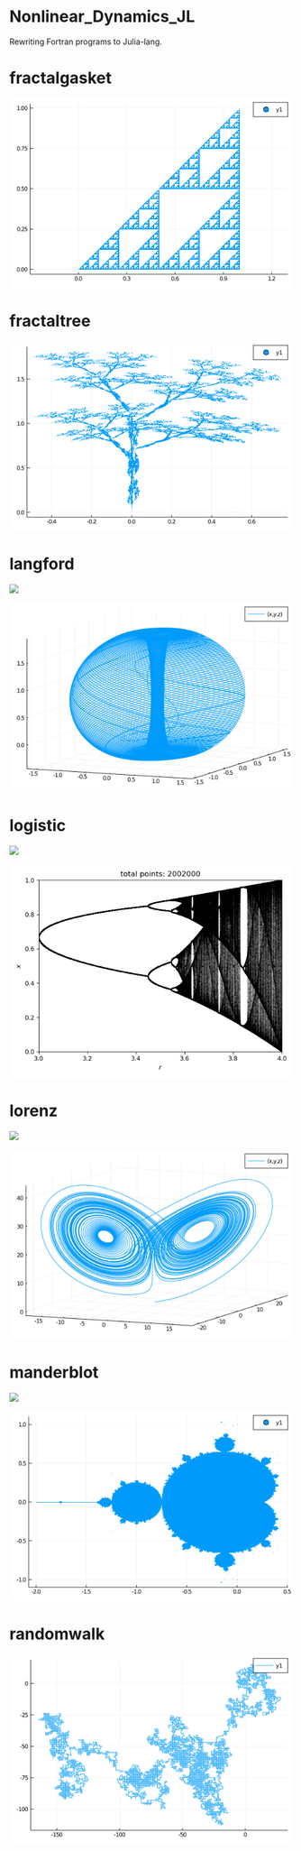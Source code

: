 # Nonlinear_Dynamics_JL
Rewriting Fortran programs to Julia-lang.

# fractalgasket
![fractalgasket_image](fractalgasket/fractalgasket.png)

# fractaltree
![fractaltree_image](fractaltree/fractaltree.png)

# langford
<!-- $$
\begin{eqnarray}
  \left\{
    \begin{array}{l}
      \frac{dx}{dt} = (z-u)x-wy \\
      \frac{dy}{dt} = wx-(z-u)y \\
      \frac{dz}{dt} = n+z-\frac{z^3}{3}-(x^2+y^2)(1+lz)+ezx^3
    \end{array}
  \right. \nonumber
\end{eqnarray}
$$ --> 

<img style="background: white;" src="https://render.githubusercontent.com/render/math?math=%5Cbegin%7Beqnarray%7D%0D%0A%20%20%5Cleft%5C%7B%0D%0A%20%20%20%20%5Cbegin%7Barray%7D%7Bl%7D%0D%0A%20%20%20%20%20%20%5Cfrac%7Bdx%7D%7Bdt%7D%20%3D%20(z-u)x-wy%20%5C%5C%0D%0A%20%20%20%20%20%20%5Cfrac%7Bdy%7D%7Bdt%7D%20%3D%20wx-(z-u)y%20%5C%5C%0D%0A%20%20%20%20%20%20%5Cfrac%7Bdz%7D%7Bdt%7D%20%3D%20n%2Bz-%5Cfrac%7Bz%5E3%7D%7B3%7D-(x%5E2%2By%5E2)(1%2Blz)%2Bezx%5E3%0D%0A%20%20%20%20%5Cend%7Barray%7D%0D%0A%20%20%5Cright.%20%5Cnonumber%0D%0A%5Cend%7Beqnarray%7D%0D">

![langfordRK4_image](langford/langfordRK4.png)

# logistic
<!-- $$
x_{n+1}=ax_n(1-x_n)
$$ --> 

<img style="background: white;" src="https://render.githubusercontent.com/render/math?math=x_%7Bn%2B1%7D%3Dax_n(1-x_n)%0D">

![logistic_image](logistic/logistic.png)

# lorenz
<!-- $$
\begin{eqnarray}
  \left\{
    \begin{array}{l}
      \frac{dx}{dt} = -px+py \\
      \frac{dy}{dt} = -xz+rx-y \\
      \frac{dz}{dt} = xy-bz
    \end{array}
  \right. \nonumber
\end{eqnarray}
$$ --> 

<img style="background: white;" src="https://render.githubusercontent.com/render/math?math=%5Cbegin%7Beqnarray%7D%0D%0A%20%20%5Cleft%5C%7B%0D%0A%20%20%20%20%5Cbegin%7Barray%7D%7Bl%7D%0D%0A%20%20%20%20%20%20%5Cfrac%7Bdx%7D%7Bdt%7D%20%3D%20-px%2Bpy%20%5C%5C%0D%0A%20%20%20%20%20%20%5Cfrac%7Bdy%7D%7Bdt%7D%20%3D%20-xz%2Brx-y%20%5C%5C%0D%0A%20%20%20%20%20%20%5Cfrac%7Bdz%7D%7Bdt%7D%20%3D%20xy-bz%0D%0A%20%20%20%20%5Cend%7Barray%7D%0D%0A%20%20%5Cright.%20%5Cnonumber%0D%0A%5Cend%7Beqnarray%7D%0D">

![lorenz_image](lorenz/lorenz.png)

# manderblot
<!-- $$
\begin{eqnarray}
z_{n+1}&=&z_n^2+c \nonumber \\
z_{n+1}&=&z_n^3+c \nonumber \\
z_{n+1}&=&z_n^4+c \nonumber \\
z_{n+1}&=&z_n^5+c \nonumber \\
z_{n+1}&=&\tan (z_n)+c \nonumber \\
z_{n+1}&=&\tan (z_n^4)+c \nonumber \\
z_{n+1}&=&\tan (z_n^27)+c \nonumber \\
z_{n+1}&=&\tan (z_n^256)+c \nonumber \\
z_{n+1}&=&\tan (z_n^3125)+c \nonumber
\end{eqnarray}
$$ --> 

<img style="background: white;" src="https://render.githubusercontent.com/render/math?math=%5Cbegin%7Beqnarray%7D%0D%0Az_%7Bn%2B1%7D%26%3D%26z_n%5E2%2Bc%20%5Cnonumber%20%5C%5C%0D%0Az_%7Bn%2B1%7D%26%3D%26z_n%5E3%2Bc%20%5Cnonumber%20%5C%5C%0D%0Az_%7Bn%2B1%7D%26%3D%26z_n%5E4%2Bc%20%5Cnonumber%20%5C%5C%0D%0Az_%7Bn%2B1%7D%26%3D%26z_n%5E5%2Bc%20%5Cnonumber%20%5C%5C%0D%0Az_%7Bn%2B1%7D%26%3D%26%5Ctan%20(z_n)%2Bc%20%5Cnonumber%20%5C%5C%0D%0Az_%7Bn%2B1%7D%26%3D%26%5Ctan%20(z_n%5E4)%2Bc%20%5Cnonumber%20%5C%5C%0D%0Az_%7Bn%2B1%7D%26%3D%26%5Ctan%20(z_n%5E27)%2Bc%20%5Cnonumber%20%5C%5C%0D%0Az_%7Bn%2B1%7D%26%3D%26%5Ctan%20(z_n%5E256)%2Bc%20%5Cnonumber%20%5C%5C%0D%0Az_%7Bn%2B1%7D%26%3D%26%5Ctan%20(z_n%5E3125)%2Bc%20%5Cnonumber%0D%0A%5Cend%7Beqnarray%7D%0D">

![mandelbrot_p2_image](mandelbrot/out/mandelbrot_p2.png)

# randomwalk
![randomwalk_image](randomwalk/out/randomwalk1.png)